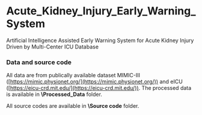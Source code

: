 # Acute_Kidney_Injury_Early_Warning_System
Artificial Intelligence Assisted Early Warning System for Acute Kidney Injury Driven by Multi-Center ICU Database

### Data and source code
All data are from publically available dataset MIMIC-III ([https://mimic.physionet.org/](https://mimic.physionet.org/)) and eICU ([https://eicu-crd.mit.edu/](https://eicu-crd.mit.edu/)).
The processed data is available in **\Processed_Data** folder.

All source codes are available in **\Source code** folder.